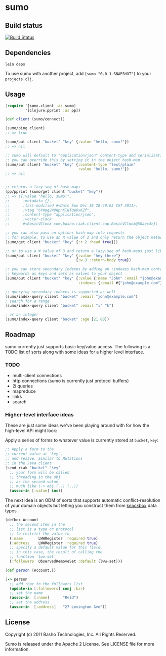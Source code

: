 # sumo

## Build status

[![Build Status](https://secure.travis-ci.org/reiddraper/sumo.png)](http://travis-ci.org/reiddraper/sumo)

## Dependencies

```
lein deps
```

To use sumo with another project, add `[sumo "0.0.1-SNAPSHOT"]` to your `projects.clj`.

## Usage
```clojure
(require '[sumo.client :as sumo]
         '[clojure.pprint :as pp])

(def client (sumo/connect))

(sumo/ping client)
;; => true

(sumo/put client "bucket" "key" {:value "hello, sumo!"})
;; => nil

;; sumo will default to "application/json" content-type and serialization
;; you can override this by setting it in the object hash-map
(sumo/put client "bucket" "key" {:content-type "text/plain"
                                 :value "hello, sumo!"})
;; => nil


;; returns a lazy-seq of hash-maps
(pp/pprint (sumo/get client "bucket" "key"))
;; => ({:value "hello, sumo!",
;;      :metadata {},
;;      :last-modified #<Date Sun Dec 18 20:40:03 CST 2011>,
;;      :vtag "6YWpgJW8WpnKlNTOeOxKZf",
;;      :content-type "application/json",
;;      :vector-clock
;;      #<BasicVClock com.basho.riak.client.cap.BasicVClock@50aec4>})

;; you can also pass an options hash-map into requests
;; for example, to use an R value of 2 and only return the object metadata
(sumo/get client "bucket" "key" {:r 2 :head true}))

;; or to use a W value of 3 and return a lazy-seq of hash-maps just like sumo/get
(sumo/put client "bucket" "key" {:value "hey there"}
                                {:w 3 :return-body true})

;; you can store secondary indexes by adding an :indexes hash-map containing
;; keywords as keys and sets as values to your object
(sumo/put client "bucket" "key" {:value {:name "John" :email "john@example.com"}
                                 :indexes {:email #{"john@example.com"}})

;; querying secondary indexes is supported as well
(sumo/index-query client "bucket" :email "john@example.com")
; search for a range
(sumo/index-query client "bucket" :email "i" "k")

; or an integer
(sumo/index-query client "bucket" :age [21 80])
```

## Roadmap

sumo currently just supports basic key/value access. The following is a TODO list of sorts
along with some ideas for a higher level interface.

### TODO

* multi-client connections
* http connections (sumo is currently just protocol buffers)
* 2i queries
* mapreduce
* links
* search

### Higher-level interface ideas

These are just some ideas we've been playing
around with for how the high-level API might look:

Apply a series of forms to whatever
value is currently stored at `bucket`, `key`:

```clojure
;; Apply a form to the
;; current value at `key`,
;; and resave. Similar to Mutations
;; in the Java client
(send-riak "bucket" "key"
  ;; your form will be called
  ;; threading in the obj
  ;; as the second value,
  ;; much like (-> obj (..) (..))
  (assoc-in [:value] inc))
```

The next idea is an ODM of sorts that supports
automatic conflict-resolution of your domain objects
but letting you construct them from [knockbox](http://github.com/reiddraper/knockbox)
data types.

```clojure
(defbox Account
  ;; the second item in the
  ;; list is a type or protocol
  ;; to restrict the value to
  (:name       LWWRegister :required true)
  (:address    LWWRegister :required true)
  ;; specify a default value for this field,
  ;; in this case, the result of calling the
  ;; function `lww-set`
  (:followers  ObservedRemoveSet :default (lww-set)))

(def person (Account.))

(-> person
  ;; add :bar to the followers list
  (update-in [:followers] conj :bar)
  ;; set the name
  (assoc-in  [:name]      "Reid")
  ;; set the address
  (assoc-in  [:address]   "27 Lexington Ave"))
```

## License
Copyright (c) 2011 Basho Technologies, Inc.  All Rights Reserved.

Sumo is released under the Apache 2 License. See LICENSE file for more information.

